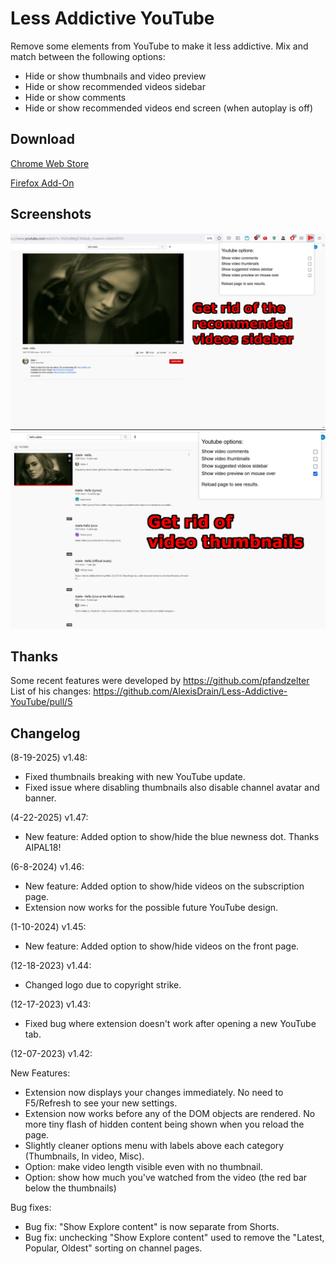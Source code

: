 # Less Addictive YouTube  

Remove some elements from YouTube to make it less addictive. Mix and match between the following options:  

- Hide or show thumbnails and video preview  
- Hide or show recommended videos sidebar  
- Hide or show comments  
- Hide or show recommended videos end screen (when autoplay is off)  

## Download  

[Chrome Web Store](https://chrome.google.com/webstore/detail/less-addictive-youtube/olhmbgdbpfpkpejldoihajphhilpdnle)  

[Firefox Add-On](https://addons.mozilla.org/en-US/firefox/addon/less-addictive-youtube/)  

## Screenshots  

![Remove comments and sidebar](https://github.com/AlexisDrain/Less-Addictive-YouTube/blob/main/screenshots/removecommentsandsidebar1280x800.png)  
![Remove thumbnails](https://github.com/AlexisDrain/Less-Addictive-YouTube/blob/main/screenshots/GetRidOfThumbnails-1280x800.png)  

## Thanks  

Some recent features were developed by https://github.com/pfandzelter  
List of his changes: https://github.com/AlexisDrain/Less-Addictive-YouTube/pull/5  

## Changelog  

(8-19-2025) v1.48: 

- Fixed thumbnails breaking with new YouTube update.  
- Fixed issue where disabling thumbnails also disable channel avatar and banner.  

(4-22-2025) v1.47: 

- New feature: Added option to show/hide the blue newness dot. Thanks AIPAL18!  

(6-8-2024) v1.46: 

- New feature: Added option to show/hide videos on the subscription page.  
- Extension now works for the possible future YouTube design.

(1-10-2024) v1.45: 

- New feature: Added option to show/hide videos on the front page.  

(12-18-2023) v1.44: 

- Changed logo due to copyright strike. 

(12-17-2023) v1.43: 

- Fixed bug where extension doesn't work after opening a new YouTube tab.  

(12-07-2023) v1.42:  

New Features:  
- Extension now displays your changes immediately. No need to F5/Refresh to see your new settings.  
- Extension now works before any of the DOM objects are rendered. No more tiny flash of hidden content being shown when you reload the page.  
- Slightly cleaner options menu with labels above each category (Thumbnails, In video, Misc).  
- Option: make video length visible even with no thumbnail.  
- Option: show how much you've watched from the video (the red bar below the thumbnails)  

Bug fixes: 
- Bug fix: "Show Explore content" is now separate from Shorts.  
- Bug fix: unchecking "Show Explore content" used to remove the "Latest, Popular, Oldest" sorting on channel pages.  
